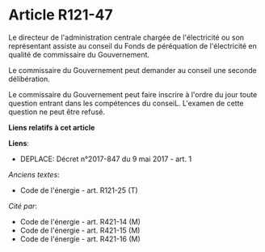 # Article R121-47

Le directeur de l'administration centrale chargée de l'électricité ou son représentant assiste au conseil du Fonds de
péréquation de l'électricité en qualité de commissaire du Gouvernement.

Le commissaire du Gouvernement peut demander au conseil une seconde délibération.

Le commissaire du Gouvernement peut faire inscrire à l'ordre du jour toute question entrant dans les compétences du conseiL.
L'examen de cette question ne peut être refusé.

**Liens relatifs à cet article**

**Liens**:

  - DEPLACE: Décret n°2017-847 du 9 mai 2017 - art. 1

_Anciens textes_:

  - Code de l'énergie - art. R121-25 (T)

_Cité par_:

  - Code de l'énergie - art. R421-14 (M)
  - Code de l'énergie - art. R421-15 (M)
  - Code de l'énergie - art. R421-16 (M)
